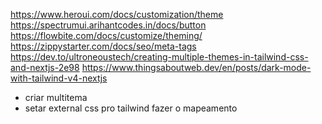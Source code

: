 https://www.heroui.com/docs/customization/theme
https://spectrumui.arihantcodes.in/docs/button
https://flowbite.com/docs/customize/theming/
https://zippystarter.com/docs/seo/meta-tags
https://dev.to/ultroneoustech/creating-multiple-themes-in-tailwind-css-and-nextjs-2e98
https://www.thingsaboutweb.dev/en/posts/dark-mode-with-tailwind-v4-nextjs

- criar multitema
- setar external css pro tailwind fazer o mapeamento

